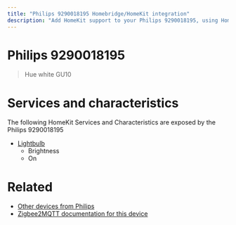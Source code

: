 ```yaml
---
title: "Philips 9290018195 Homebridge/HomeKit integration"
description: "Add HomeKit support to your Philips 9290018195, using Homebridge, Zigbee2MQTT and homebridge-z2m."
---
```

<!---
This file has been GENERATED using src/docgen/docgen.ts
DO NOT EDIT THIS FILE MANUALLY!
-->
# Philips 9290018195
> Hue white GU10


# Services and characteristics
The following HomeKit Services and Characteristics are exposed by
the Philips 9290018195

* [Lightbulb](../../light.md)
  * Brightness
  * On


# Related
* [Other devices from Philips](../index.md#philips)
* [Zigbee2MQTT documentation for this device](https://www.zigbee2mqtt.io/devices/9290018195.html)